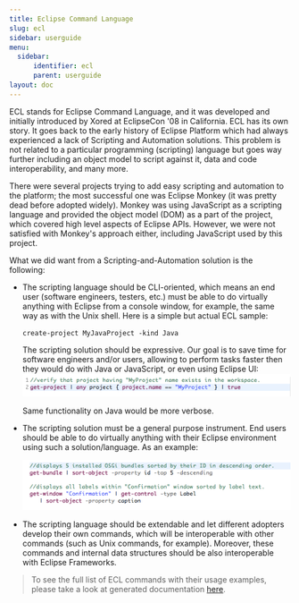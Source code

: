 ```yaml
---
title: Eclipse Command Language
slug: ecl
sidebar: userguide
menu:
  sidebar:
      identifier: ecl
      parent: userguide
layout: doc
---
```


ECL stands for Eclipse Command Language, and it was developed and initially introduced by Xored at EclipseCon '08 in California. 
ECL has its own story. It goes back to the early history of Eclipse Platform which had always experienced a lack of Scripting and 
Automation solutions. This problem is not related to a particular programming
(scripting) language but goes way further including an object model to script against it, data and code interoperability, and many more.

There were several projects trying to add easy scripting and automation to the platform; the most successful one was Eclipse Monkey 
(it was pretty dead before adopted widely). Monkey was using JavaScript as a scripting language and provided the object model (DOM) 
as a part of the project, which covered high level aspects of Eclipse APIs. However, we were not satisfied with Monkey's approach 
either, including JavaScript used by this project.

What we did want from a Scripting-and-Automation solution is the following:

- The scripting language should be CLI-oriented, which means an end user (software engineers, testers, etc.) 
must be able to do virtually anything with Eclipse from a console window, for example, the same way as with the Unix shell. 
Here is a simple but actual ECL sample:
  ```ecl
  create-project MyJavaProject -kind Java
  ```
  The scripting solution should be expressive. Our goal is to save time for software engineers and/or users, allowing to perform tasks faster then they would do with Java or JavaScript, or even using Eclipse UI:
  ![](screenshot-ecl-1.png)
  
  Same functionality on Java would be more verbose.

- The scripting solution must be a general purpose instrument. End users should be able to do virtually anything with their Eclipse environment using such a solution/language. As an example:

  ![](screenshot-ecl-2.png)
- The scripting language should be extendable and let different adopters develop their own commands, which will be interoperable with other commands (such as Unix commands, for example). Moreover, these commands and internal data structures should be also interoperable with Eclipse Frameworks.

> To see the full list of ECL commands with their usage examples, please take a look at generated documentation [here](https://ci.eclipse.org/rcptt/job/master/lastSuccessfulBuild/artifact/releng/doc/target/doc/ecl/index.html). 

